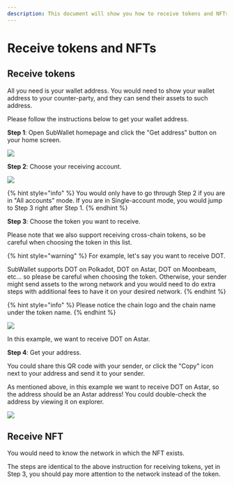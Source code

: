 ```yaml
---
description: This document will show you how to receive tokens and NFTs on SubWallet.
---
```


# Receive tokens and NFTs

## Receive tokens

All you need is your wallet address. You would need to show your wallet address to your counter-party, and they can send their assets to such address.&#x20;

Please follow the instructions below to get your wallet address.

**Step 1**: Open SubWallet homepage and click the "Get address" button on your home screen.

![](<../../.gitbook/assets/image (585).png>)

**Step 2**: Choose your receiving account.

![](<../../.gitbook/assets/image (1324).png>)

{% hint style="info" %}
You would only have to go through Step 2 if you are in "All accounts" mode. If you are in Single-account mode, you would jump to Step 3 right after Step 1.
{% endhint %}

**Step 3**: Choose the token you want to receive.

Please note that we also support receiving cross-chain tokens, so be careful when choosing the token in this list.

{% hint style="warning" %}
For example, let's say you want to receive DOT.&#x20;

SubWallet supports DOT on Polkadot, DOT on Astar, DOT on Moonbeam, etc... so please be careful when choosing the token. Otherwise, your sender might send assets to the wrong network and you would need to do extra steps with additional fees to have it on your desired network. &#x20;
{% endhint %}

{% hint style="info" %}
Please notice the chain logo and the chain name under the token name.&#x20;
{% endhint %}

![](<../../.gitbook/assets/image (1543).png>)

In this example, we want to receive DOT on Astar.

**Step 4**: Get your address.

You could share this QR code with your sender, or click the "Copy" icon next to your address and send it to your sender.&#x20;

As mentioned above, in this example we want to receive DOT on Astar, so the address should be an Astar address! You could double-check the address by viewing it on explorer.&#x20;

![](<../../.gitbook/assets/image (701).png>)



## Receive NFT

You would need to know the network in which the NFT exists.&#x20;

The steps are identical to the above instruction for receiving tokens, yet in Step 3, you should pay more attention to the network instead of the token.&#x20;
